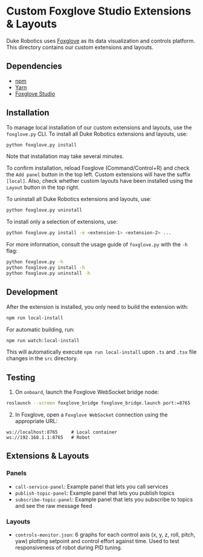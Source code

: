 # Custom Foxglove Studio Extensions & Layouts

Duke Robotics uses [Foxglove](https://foxglove.dev/studio) as its data visualization and controls platform.
This directory contains our custom extensions and layouts.

## Dependencies
- [npm](https://docs.npmjs.com/downloading-and-installing-node-js-and-npm)
- [Yarn](https://classic.yarnpkg.com/lang/en/docs/install/#mac-stable)
- [Foxglove Studio](https://foxglove.dev/download) 

## Installation
To manage local installation of our custom extensions and layouts, use the `foxglove.py` CLI.
To install all Duke Robotics extensions and layouts, use:
```bash
python foxglove.py install
```
Note that installation may take several minutes.

To confirm installation, reload Foxglove (Command/Control+R) and check the `Add panel` button in the top left.
Custom extensions will have the suffix `[local]`. Also, check whether custom layouts have been installed using
the `Layout` button in the top right.

To uninstall all Duke Robotics extensions and layouts, use:
```bash
python foxglove.py uninstall
```

To install only a selection of extensions, use:
```bash
python foxglove.py install -e <extension-1> <extension-2> ...
```

For more information, consult the usage guide of `foxglove.py` with the `-h` flag:
```bash
python foxglove.py -h
python foxglove.py install -h
python foxglove.py uninstall -h
```

## Development
After the extension is installed, you only need to build the extension with:
```bash
npm run local-install
```

For automatic building, run:
```bash
npm run watch:local-install
```
This will automatically execute `npm run local-install` upon `.ts` and `.tsx` file changes in the `src` directory.

## Testing
1. On `onboard`, launch the Foxglove WebSocket bridge node:
```bash
roslaunch --screen foxglove_bridge foxglove_bridge.launch port:=8765
```

2. In Foxglove, open a `Foxglove WebSocket` connection using the appropriate URL:
```
ws://localhost:8765     # Local container
ws://192.168.1.1:8765   # Robot
```

## Extensions & Layouts
### Panels
- `call-service-panel`: Example panel that lets you call services
- `publish-topic-panel`: Example panel that lets you publish topics
- `subscribe-topic-panel`: Example panel that lets you subscribe to topics and see the raw message feed

### Layouts
- `controls-monitor.json`: 6 graphs for each control axis (x, y, z, roll, pitch, yaw) plotting setpoint and control effort against time. Used to test responsiveness of robot during PID tuning.
